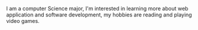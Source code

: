 I am a computer Science major, I'm interested in learning more about web application and software development, my hobbies are reading and playing video games.
